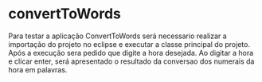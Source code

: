# convertToWords


Para testar a aplicação ConvertToWords será necessario realizar a importação do projeto no eclipse e executar a classe principal do projeto.
Após a execução sera pedido que digite a hora desejada.
Ao digitar a hora e clicar enter, será apresentado o resultado da conversao dos numerais da hora em palavras.
